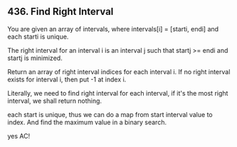 ## 436. Find Right Interval

You are given an array of intervals, where intervals[i] = [starti, endi] and each starti is unique.

The right interval for an interval i is an interval j such that startj >= endi and startj is minimized.

Return an array of right interval indices for each interval i. If no right interval exists for interval i, then put -1 at index i.

Literally, we need to find right interval for each interval, if it's the most right interval, we shall return nothing.

each start is unique, thus we can do a map from start interval value to index. And find the maximum value in a binary search.

yes AC!